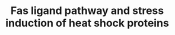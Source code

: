 ---
annotations:
- type: Pathway Ontology
  value: FasL mediated signaling pathway
- type: Pathway Ontology
  value: stress response pathway
authors:
- 169.230.77.174
- MaintBot
- Khanspers
- Thomas
- Bassetfrog
- Jildau
- AlexanderPico
- Christine Chichester
- Zari
- MirellaKalafati
- L Dupuis
- Eweitz
description: 'This pathway describes the Fas induced apoptosis and interplay with
  Hsp27 in response to stress.  More info: [http://www.biocarta.com/pathfiles/h_hsp27Pathway.asp
  BioCarta].  Proteins on this pathway have targeted assays available via the [https://assays.cancer.gov/available_assays?wp_id=WP314
  CPTAC Assay Portal]'
last-edited: 2021-05-09
organisms:
- Homo sapiens
redirect_from:
- /index.php/Pathway:WP314
- /instance/WP314
schema-jsonld:
- '@context': https://schema.org/
  '@id': https://wikipathways.github.io/pathways/WP314.html
  '@type': Dataset
  creator:
    '@type': Organization
    name: WikiPathways
  description: 'This pathway describes the Fas induced apoptosis and interplay with
    Hsp27 in response to stress.  More info: [http://www.biocarta.com/pathfiles/h_hsp27Pathway.asp
    BioCarta].  Proteins on this pathway have targeted assays available via the [https://assays.cancer.gov/available_assays?wp_id=WP314
    CPTAC Assay Portal]'
  keywords:
  - MAPK8
  - DFFB
  - ACTA1
  - PARP1
  - CASP3
  - MAPKAPK3
  - ARHGDIB
  - FAP1
  - CYCS
  - MAPKAPK2
  - RIPK2
  - FASLG
  - ACTG1
  - CFLAR
  - FAF1
  - Glutathione
  - APAF1
  - DFFA
  - CASP10
  - JUN
  - LMNB1
  - IL1A
  - MAP3K1
  - LMNA
  - LMNB2
  - Apoptosis
  - PAK2
  - RB1
  - Ceramide
  - Phosphate
  - CASP6
  - CASP8
  - CASP7
  - SPTAN1
  - PRKDC
  - FADD
  - MAP3K7
  - HSPB1
  - CASP9
  - DAXX
  - MAP2K4
  - TNF
  - BCL2
  - MIR34C
  - FAS
  - ACTB
  - PAK1
  license: CC0
  name: Fas ligand pathway and stress induction of heat shock proteins
seo: CreativeWork
title: Fas ligand pathway and stress induction of heat shock proteins
wpid: WP314
---
